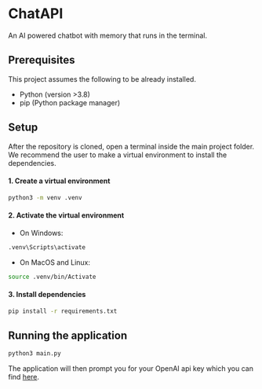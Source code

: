 # ChatAPI
An AI powered chatbot with memory that runs in the terminal. 


## Prerequisites
This project assumes the following to be already installed. 
* Python (version >3.8)
* pip (Python package manager)

## Setup
After the repository is cloned, open a terminal inside the main project folder. We recommend the user to make a virtual environment to install the dependencies.

#### 1. Create a virtual environment
```bash
python3 -m venv .venv
```

#### 2. Activate the virtual environment
* On Windows:
```bash
.venv\Scripts\activate
```


* On MacOS and Linux:
```bash
source .venv/bin/Activate
```

#### 3. Install dependencies
```bash
pip install -r requirements.txt
```

## Running the application
```bash
python3 main.py
```
The application will then prompt you for your OpenAI api key which you can find [here](https://platform.openai.com/api-keys). 
